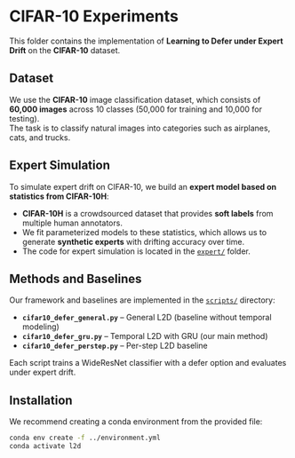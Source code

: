 # CIFAR-10 Experiments

This folder contains the implementation of **Learning to Defer under Expert Drift** on the **CIFAR-10** dataset.

## Dataset

We use the **CIFAR-10** image classification dataset, which consists of **60,000 images** across 10 classes (50,000 for training and 10,000 for testing).  
The task is to classify natural images into categories such as airplanes, cats, and trucks.


## Expert Simulation

To simulate expert drift on CIFAR-10, we build an **expert model based on statistics from CIFAR-10H**:  

- **CIFAR-10H** is a crowdsourced dataset that provides **soft labels** from multiple human annotators.  
- We fit parameterized models to these statistics, which allows us to generate **synthetic experts** with drifting accuracy over time.  
- The code for expert simulation is located in the [`expert/`](expert/) folder.


## Methods and Baselines

Our framework and baselines are implemented in the [`scripts/`](scripts/) directory:

- **`cifar10_defer_general.py`** – General L2D (baseline without temporal modeling)  
- **`cifar10_defer_gru.py`** – Temporal L2D with GRU (our main method)  
- **`cifar10_defer_perstep.py`** – Per-step L2D baseline  

Each script trains a WideResNet classifier with a defer option and evaluates under expert drift.

## Installation

We recommend creating a conda environment from the provided file:

```bash
conda env create -f ../environment.yml
conda activate l2d
